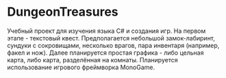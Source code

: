 # DungeonTreasures
Учебный проект для изучения языка C# и создания игр.
На первом этапе - текстовый квест. Предполагается небольшой замок-лабиринт,
сундуки с сокровищами, несколько врагов, пара инвентаря (например, факел и нож).
Далее планируется простая графика - либо цельная карта, либо карта, разделённая
на комнаты.
Планируется использование игрового фреймворка MonoGame.
